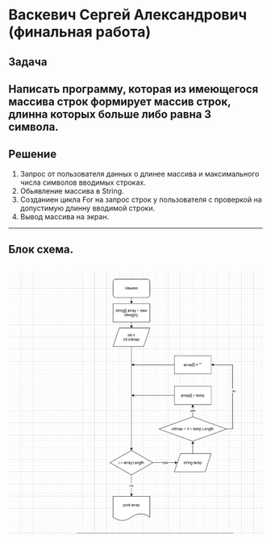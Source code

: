 # Васкевич Сергей Александрович (финальная работа)


## Задача 
Написать программу, которая из имеющегося массива строк формирует массив строк, длинна которых больше либо равна 3 символа.
---

## Решение
1. Запрос от пользователя данных о длинее массива и максимального числа символов вводимых строках.
2. Обьявление массива в String.
3. Созданиен цикла For на запрос строк у пользователя с проверкой на допустимую длинну вводимой строки.
4. Вывод массива на экран.
---

## Блок схема.
![фото](foto.jpg)
---